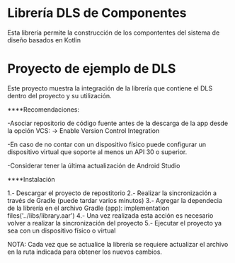 # Librería DLS de Componentes

Esta librería permite la construcción de los compontentes del sistema de diseño basados en Kotlin 

# Proyecto de ejemplo de DLS

Este proyecto muestra la integración de la librería que contiene el DLS dentro del proyecto y su utilización.

****Recomendaciones:

-Asociar repositorio de código fuente antes de la descarga de la app desde la opción VCS: -> Enable Version Control Integration

-En caso de no contar con un dispositivo físico puede configurar un dispositivo virtual que soporte al menos un API 30 o superior.

-Considerar tener la última actualización de Android Studio

****Instalación

1.- Descargar el proyecto de repostitorio
2.- Realizar la sincronización a través de Gradle (puede tardar varios minutos)
3.- Agregar la dependecia de la librería en el archivo Gradle (app):
              implementation files('../libs/library.aar')
4.- Una vez realizada esta acción es necesario volver a realizar la sincronización del proyecto
5.- Ejecutar el proyecto ya sea con un dispositivo físico o virtual

NOTA: Cada vez que se actualice la librería se requiere actualizar el archivo en la ruta indicada para obtener los nuevos cambios.
